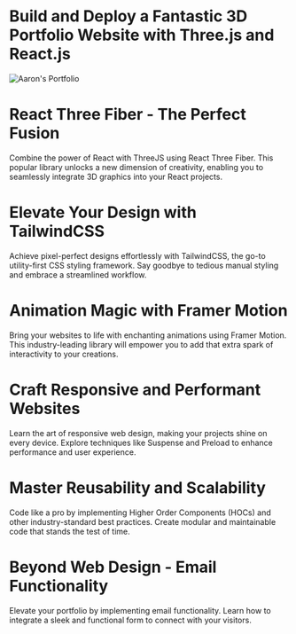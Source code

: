 # Build and Deploy a Fantastic 3D Portfolio Website with Three.js and React.js
![Aaron's Portfolio](https://ibb.co/vmZ32H0)

# React Three Fiber - The Perfect Fusion
Combine the power of React with ThreeJS using React Three Fiber. This popular library unlocks a new dimension of creativity, enabling you to seamlessly integrate 3D graphics into your React projects.

# Elevate Your Design with TailwindCSS
Achieve pixel-perfect designs effortlessly with TailwindCSS, the go-to utility-first CSS styling framework. Say goodbye to tedious manual styling and embrace a streamlined workflow.

# Animation Magic with Framer Motion
Bring your websites to life with enchanting animations using Framer Motion. This industry-leading library will empower you to add that extra spark of interactivity to your creations.

# Craft Responsive and Performant Websites
Learn the art of responsive web design, making your projects shine on every device. Explore techniques like Suspense and Preload to enhance performance and user experience.

# Master Reusability and Scalability
Code like a pro by implementing Higher Order Components (HOCs) and other industry-standard best practices. Create modular and maintainable code that stands the test of time.

# Beyond Web Design - Email Functionality
Elevate your portfolio by implementing email functionality. Learn how to integrate a sleek and functional form to connect with your visitors.
